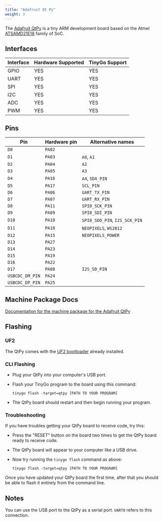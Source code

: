 ```yaml
---
title: "Adafruit Qt Py"
weight: 3
---
```


The [Adafruit QtPy](https://www.adafruit.com/product/4600) is a tiny ARM development board based on the Atmel [ATSAMD21E18](https://www.microchip.com/wwwproducts/en/ATSAMD21E18) family of SoC.

## Interfaces

| Interface | Hardware Supported | TinyGo Support |
| --------- | ------------- | ----- |
| GPIO      | YES | YES |
| UART      | YES | YES |
| SPI      | YES | YES |
| I2C      | YES | YES |
| ADC      | YES | YES |
| PWM      | YES | YES |

## Pins

| Pin               | Hardware pin | Alternative names |
| ----------------- | ------------ | ----------------- |
| `D0`              | `PA02`       |                   |
| `D1`              | `PA03`       | `A0`, `A1`        |
| `D2`              | `PA04`       | `A2`              |
| `D3`              | `PA05`       | `A3`              |
| `D4`              | `PA16`       | `A4`, `SDA_PIN`   |
| `D5`              | `PA17`       | `SCL_PIN`         |
| `D6`              | `PA06`       | `UART_TX_PIN`     |
| `D7`              | `PA07`       | `UART_RX_PIN`     |
| `D8`              | `PA11`       | `SPI0_SCK_PIN`    |
| `D9`              | `PA09`       | `SPI0_SDI_PIN`    |
| `D10`             | `PA10`       | `SPI0_SDO_PIN`, `I2S_SCK_PIN` |
| `D11`             | `PA18`       | `NEOPIXELS`, `WS2812` |
| `D12`             | `PA15`       | `NEOPIXELS_POWER` |
| `D13`             | `PA27`       |                   |
| `D14`             | `PA23`       |                   |
| `D15`             | `PA19`       |                   |
| `D16`             | `PA22`       |                   |
| `D17`             | `PA08`       | `I2S_SD_PIN`      |
| `USBCDC_DM_PIN`   | `PA24`       |                   |
| `USBCDC_DP_PIN`   | `PA25`       |                   |

## Machine Package Docs

[Documentation for the machine package for the Adafruit QtPy](../machine/qtpy)

## Flashing

### UF2

The QtPy comes with the [UF2 bootloader](https://github.com/Microsoft/uf2) already installed.

### CLI Flashing

- Plug your QtPy into your computer's USB port.
- Flash your TinyGo program to the board using this command:

    ```shell
    tinygo flash -target=qtpy [PATH TO YOUR PROGRAM]
    ```

- The QtPy board should restart and then begin running your program.

### Troubleshooting

If you have troubles getting your QtPy board to receive code, try this:

- Press the "RESET" button on the board two times to get the QtPy board ready to receive code.
- The QtPy board will appear to your computer like a USB drive.
- Now try running the `tinygo flash` command as above:

    ```shell
    tinygo flash -target=qtpy [PATH TO YOUR PROGRAM]
    ```

Once you have updated your QtPy board the first time, after that you should be able to flash it entirely from the command line.

## Notes

You can use the USB port to the QtPy as a serial port. `UART0` refers to this connection.
